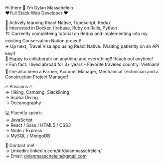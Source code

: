 Hi there 👋 I'm Dylan Masschelein  
❤️‍ Full Stack Web Developer ❤️‍

🌱 Actively learning React Native, Typescript, Redux  
📖 Interested in Docker, firebase, Ruby on Rails, Python  
🏗️ Currently completeing tutorial on Redux and implementing into my existing Conservation Nation project!  
✈️ Up next, Travel Visa app using React Native. (Waiting patiently on an API key!)  
👯 Happy to collaborate on anything and everything!! Reach out anytime!  
⚡ Fun fact: I lived abroad for 3+ years - Favorite traveled country: Vietnam!  
📜 I've also been a Farmer, Account Manager, Mechanical Technician and a Construction Project Manager!  

🔥 Passions 🔥  
-> Hiking, Camping, Slacklining  
-> Scuba Diving  
-> Oceanography  
        
 💻 Fluently speak:  
 -> JavaScript  
 -> React / Sass / HTML5 / CSS3  
 -> Node / Express  
 -> MySQL / MongoDB
  
 📇 Contact me!  
 -> Linkedin: linkedin.com/in/dylanmasschelein/  
 -> Email: dylanmasschelein@gmail.com  

